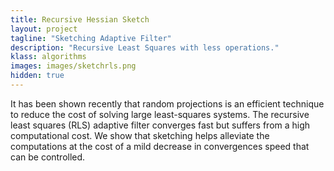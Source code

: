 ```yaml
---
title: Recursive Hessian Sketch
layout: project
tagline: "Sketching Adaptive Filter"
description: "Recursive Least Squares with less operations."
klass: algorithms
images: images/sketchrls.png
hidden: true
---
```


It has been shown recently that random projections is an efficient technique to
reduce the cost of solving large least-squares systems. The recursive least
squares (RLS) adaptive filter converges fast but suffers from a high
computational cost.  We show that sketching helps alleviate the computations at
the cost of a mild decrease in convergences speed that can be controlled.
